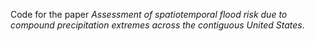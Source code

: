 Code for the paper _Assessment of spatiotemporal flood risk due to compound precipitation extremes across the contiguous United States_.

